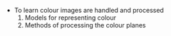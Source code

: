 - To learn colour images are handled and processed
  1. Models for representing colour
  2. Methods of processing the colour planes
